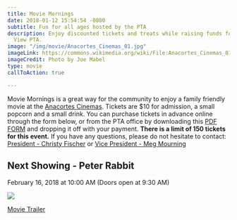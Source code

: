 ```yaml
---
title: Movie Mornings
date: 2018-01-12 15:54:54 -0800
subtitle: Fun for all ages hosted by the PTA
description: Enjoy discounted tickets and treats while raising funds for the Island
  View PTA.
image: "/img/movie/Anacortes_Cinemas_01.jpg"
imageLink: https://commons.wikimedia.org/wiki/File:Anacortes_Cinemas_01.jpg
imageCredit: Photo by Joe Mabel
type: movie
callToAction: true

---
```

Movie Mornings is a great way for the community to enjoy a family friendly movie at the [Anacortes Cinemas](http://farawayentertainment.com/location/anacortes-cinemas/). Tickets are $10 for admission, a small popcorn and a small drink. You can purchase tickets in advance online through the form below, or from the PTA office by downloading this [PDF FORM](https://drive.google.com/file/d/1hJAF-q5JSd1Wa87TjHskGvl1h1imutoY/view?usp=sharing) and dropping it off with your payment. **There is a limit of 150 tickets for this event.** If you have any questions, please do not hesitate to contact: [President - Christy Fischer](mailto:president@islandviewpta.org) or [Vice President - Meg Mourning](mailto:vicepresident@islandviewpta.org)

## Next Showing - Peter Rabbit

February 16, 2018 at 10:00 AM
\(Doors open at 9:30 AM)

![](https://cypriumnews.com/wp-content/uploads/2018/02/peter-rabbit-quad-poster.jpg)

[Movie Trailer](https://www.youtube.com/watch?v=7Pa_Weidt08)